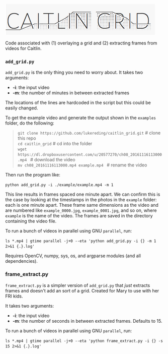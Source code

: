 ![caitlin grid](dope_logo.png)

Code associated with (1) overlaying a grid and (2) extracting frames from videos for Caitlin.

### `add_grid.py`

`add_grid.py` is the only thing you need to worry about. It takes two arguments:
  - __-i__: the input video
  - __-m__: the number of minutes in between extracted frames

The locations of the lines are hardcoded in the script but this could be easily changed.

To get the example video and generate the output shown in the `examples` folder, do the following:

> `git clone https://github.com/lukereding/caitlin_grid.git` # clone this repo       
`cd caitlin_grid`    # cd into the folder      
`wget https://dl.dropboxusercontent.com/u/20577270/ch08_20161116113000.mp4 ` # download the video        
`mv ch08_20161116113000.mp4 example.mp4 ` # rename the video     

Then run the program like:

`python add_grid.py -i ./example/example.mp4 -m 1`

This line results in frames spaced one minute apart. We can confirm this is the case by looking at the timestamps in the photos in the `example` folder: each is one minute apart. These frame same dimensions as the video and are numbered like `example_0000.jpg`, `example_0001.jpg`, and so on, where `example` is the name of the video. The frames are saved in the directory containing the video file.


To run a bunch of videos in parallel using GNU `parallel`, run:

`ls *.mp4 | gtime parallel -j+0 --eta 'python add_grid.py -i {} -m 1 2>&1 {.}.log'`

Requires OpenCV, numpy, sys, os, and argparse modules (and all dependencies).

### frame_extract.py

`frame_extract.py` is a simpler version of `add_grid.py` that _just_ extracts frames and doesn't add an sort of a grid. Created for Mary to use with her FRI kids.

It takes two arguments:
  - __-i__: the input video
  - __-m__: the number of seconds in between extracted frames. Defaults to 15.


  To run a bunch of videos in parallel using GNU `parallel`, run:

  `ls *.mp4 | gtime parallel -j+0 --eta 'python frame_extract.py -i {} -s 15 2>&1 {.}.log'`
